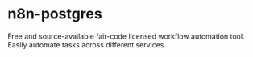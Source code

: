 # n8n-postgres
Free and source-available fair-code licensed workflow automation tool. Easily automate tasks across different services.
